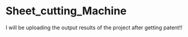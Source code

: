 # Sheet_cutting_Machine
I will be uploading the output results of the project after getting patent!!

